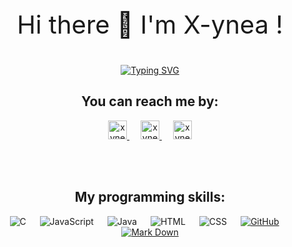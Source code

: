 <p style="font-size:40px;" align="center"> Hi there 👋 I'm X-ynea ! </p>

<p align="center">
  <a href="https://git.io/typing-svg"><img src="https://readme-typing-svg.demolab.com?font=Fira+Code&weight=900&size=25&pause=1000&color=D27800&center=true&vCenter=true&width=600&height=100&lines=Computer+Science+Student;Always+learning+new+things;Open+for+job+opportunities" alt="Typing SVG" /></a>
</p>


<div align="center">
    <h2>You can reach me by:</h2>
    <p>
      <a href="https://www.linkedin.com/in/sabrina-lavergne/" target="_blank">
        <img src="https://img.shields.io/badge/linkedin-%231DA1F2.svg?style=for-the-badge&logo=linkedin&logoColor=white" alt="xynea_linkedin" height="30">
      </a>
      &emsp; 
      <a href="mailto:sabr.lavergne@gmail.com" target="_blank">
        <img src="https://img.shields.io/badge/gmail-EA4335.svg?style=for-the-badge&logo=gmail&logoColor=white" alt="xynea_mail" height="30">
      </a>
      &emsp; 
      <a href="https://www.canva.com/design/DAF1S5PpB3E/D0G72Xb2IJGRPEbHVR3qzA/view?utm_content=DAF1S5PpB3E&utm_campaign=designshare&utm_medium=link&utm_source=editor" target="_blank">
        <img src="https://img.shields.io/badge/My%20resume-8A2BE2" alt="xynea_resume" height="30">
      </a>
  </p>
</div>
</br>
</br>
<div align="center">
    <h2>My programming skills:</h2>
    <p>
      <img alt="C" src="https://img.shields.io/badge/C%20-%232370ED.svg?style=plastic&logo=c&logoColor=white">
      &emsp; 
      <img alt="JavaScript" src="https://img.shields.io/badge/JavaScript%20-%23F7DF1E.svg?style=plastic&logo=javascript&logoColor=black">
      &emsp; 
      <img alt="Java" src="https://img.shields.io/badge/Java-%23007396.svg?style=plastic&logo=java&logoColor=white">
      &emsp; 
      <img alt="HTML" src="https://img.shields.io/badge/HTML5%20-%23E34F26.svg?style=plastic&logo=html5&logoColor=white">
      &emsp; 
      <img alt="CSS" src="https://img.shields.io/badge/CSS%20-%231572B6.svg?style=plastic&logo=css3&logoColor=white">
      &emsp; 
      <a href="#"><img alt="GitHub" src="https://img.shields.io/badge/github-%23181717.svg?style=plastic&logo=github&logoColor=white"></a>
      &emsp; 
      <a href="#"><img alt="Mark Down" src="https://img.shields.io/badge/Markdown-000000?style=plastic&logo=markdown&logoColor=white"></a>
  </p>
</div>
